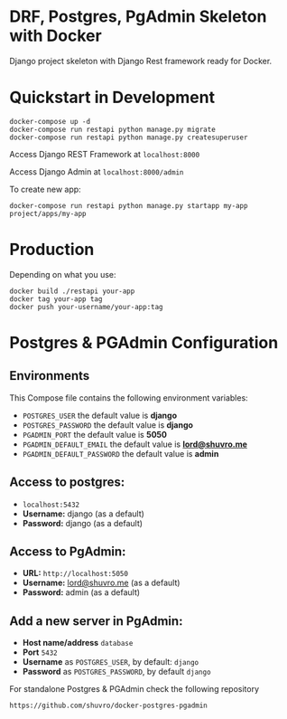 # DRF, Postgres, PgAdmin Skeleton with Docker

Django project skeleton with Django Rest framework ready for Docker.

# Quickstart in Development

```
docker-compose up -d
docker-compose run restapi python manage.py migrate
docker-compose run restapi python manage.py createsuperuser
```

Access Django REST Framework at `localhost:8000`

Access Django Admin at `localhost:8000/admin`

To create new app:

```
docker-compose run restapi python manage.py startapp my-app project/apps/my-app
```

# Production

Depending on what you use:

```
docker build ./restapi your-app
docker tag your-app tag
docker push your-username/your-app:tag
```

# Postgres & PGAdmin Configuration

## Environments
This Compose file contains the following environment variables:

* `POSTGRES_USER` the default value is **django**
* `POSTGRES_PASSWORD` the default value is **django**
* `PGADMIN_PORT` the default value is **5050**
* `PGADMIN_DEFAULT_EMAIL` the default value is **lord@shuvro.me**
* `PGADMIN_DEFAULT_PASSWORD` the default value is **admin**

## Access to postgres: 
* `localhost:5432`
* **Username:** django (as a default)
* **Password:** django (as a default)

## Access to PgAdmin: 
* **URL:** `http://localhost:5050`
* **Username:** lord@shuvro.me (as a default)
* **Password:** admin (as a default)

## Add a new server in PgAdmin:
* **Host name/address** `database`
* **Port** `5432`
* **Username** as `POSTGRES_USER`, by default: `django`
* **Password** as `POSTGRES_PASSWORD`, by default `django`

For standalone Postgres & PGAdmin check the following repository
```
https://github.com/shuvro/docker-postgres-pgadmin
```